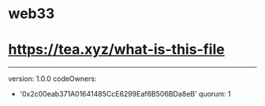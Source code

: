 # web33
# https://tea.xyz/what-is-this-file
---
version: 1.0.0
codeOwners:
  - '0x2c00eab371A01641485CcE6299Eaf6B506BDa8eB'
quorum: 1

